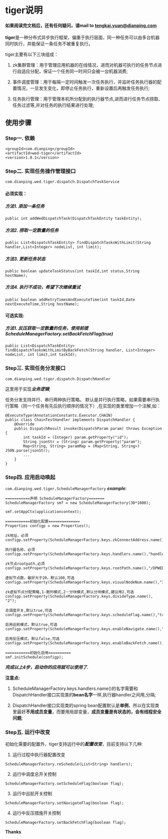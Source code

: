 # tiger说明

#### 如果阅读完文档后，还有任何疑问，请mail to tengkai.yuan@dianping.com

**tiger**是一种分布式异步执行框架，偏重于执行层面，同一种任务可以由多台机器同时执行，并能保证一条任务不被重复执行。

tiger主要有以下三块组成：

1. zk集群管理：用于管理应用机器的在线情况，进而对机器可执行的任务节点进行自适应分配，保证一个任务同一时间只会被一台机器消费;

2. 事件调度管理：用于每隔一定时间触发一次任务执行，并监听任务执行器的配置情况，一旦发生变化，即停止任务执行，重新设置后再触发任务执行;

3. 任务执行管理：用于管理本机所分配到的执行器节点,进而进行任务节点捞取、任务过滤等,并对任务的执行结果进行处理;

## 使用步骤
### Step一. 依赖

```
<groupId>com.dianping</groupId>
<artifactId>wed-tiger</artifactId>
<version>1.0.1</version>
```

### Step二. 实现任务操作管理接口

``com.dianping.wed.tiger.dispatch.DispatchTaskService``
#### 必须实现：
##### 方法1. 添加一条任务
```
public int addWedDispatchTask(DispatchTaskEntity taskEntity);
```
##### 方法2. 捞取一定数量的任务
```
public List<DispatchTaskEntity> findDispatchTasksWithLimit(String handler,List<Integer> nodeList, int limit);
```
##### 方法3. 更新任务状态
```
public boolean updateTaskStatus(int taskId,int status,String hostName);
```
##### 方法4. 执行不成功，希望下次继续重试
```
public boolean addRetryTimesAndExecuteTime(int taskId,Date nextExecuteTime,String hostName);
```

#### 可选实现:
##### 方法1. 反压获取一定数量的任务，使用前提ScheduleManagerFactory.setBackFetchFlag(true)
```
public List<DispatchTaskEntity> findDispatchTasksWithLimitByBackFetch(String handler, List<Integer> nodeList, int limit,int taskId);
```
### Step三. 实现任务分发接口
``com.dianping.wed.tiger.dispatch.DispatchHandler``

这里用于实现***业务逻辑***;

任务分发支持并行、串行两种执行策略。 默认是并行执行策略，如果需要串行执行策略（同一个任务有先后执行顺序的情况下）,在实现的类里增加一个注解,如：

```
@ExecuteType(AnnotationConstants.Executor.CHAIN)
public class ChainTestHandler implements DispatchHandler {
    @Override
    public DispatchResult invoke(DispatchParam param) throws Exception {
        int taskId = (Integer) param.getProperty("id");
        String jsonStr = (String) param.getProperty("param");
        Map<String, String> paramMap = (Map<String, String>) JSON.parse(jsonStr);
        ...
    }
}
```
### Step四. 应用启动唤起
``com.dianping.wed.tiger.ScheduleManagerFactory``
***example***:

```
===========声明 ScheduleManagerFactory=======
ScheduleManagerFactory smf = new ScheduleManagerFactory(30*1000);

smf.setAppCtx(applicationcontext);

===========初始化配置==============
Properties configp = new Properties();

zk地址，必须
configp.setProperty(ScheduleManagerFactory.keys.zkConnectAddress.name(),"127.0.0.1:2181,127.0.1.1:2181");

执行器名称，必须
configp.setProperty(ScheduleManagerFactory.keys.handlers.name(),"handler1,hander2,hangdler3");

zk节点rootpath,必须
configp.setProperty(ScheduleManagerFactory.keys.rootPath.name(),"/DPWED");

虚拟节点数，最好大于20，默认100,可选
configp.setProperty(ScheduleManagerFactory.keys.visualNodeNum.name(),"30");

zk虚拟节点分配策略,1-散列模式,2－分块模式,默认分块模式,建议用2,可选
configp.setProperty(ScheduleManagerFactory.keys.divideType.name(), "2");

总调度开关,默认true,可选
configp.setProperty(ScheduleManagerFactory.keys.scheduleFlag.name(),"true");

启用巡航模式，默认true,可选
configp.setProperty(ScheduleManagerFactory.keys.enableNavigate.name(),"true");

启用反压模式，默认false,可选
configp.setProperty(ScheduleManagerFactory.keys.enableBackFetch.name(),"false");

===========初始化启用==========
smf.initSchedule(configp);
```
***完成以上4步，启动你的应用就可以使用了.***

**注意点:**


1) ScheduleManagerFactory.keys.handlers.name()的名字需要和DispatchHandler接口实现类的**bean名字**一样,执行器handler之间用,分隔;

2) DispatchHandler接口实现类的spring bean配置默认是**单例**，所以在实现类里最好**不用成员变量**，而要用局部变量，**成员变量是有状态的，会有线程安全问题**;


### Step五. 运行中改变
  
  初始化需要的配置外，tiger支持运行中的***配置改变***，目前支持以下几种:
  
  1) 运行过程中执行器配置改变
  
  ``ScheduleManagerFactory.reSchedule(List<String> handlers);``
  
  2) 运行中调度总开关控制
  
  ``ScheduleManagerFactory.setScheduleFlag(boolean flag);``
  
  3) 运行中巡航开关控制
  
  ``ScheduleManagerFactory.setNavigateFlag(boolean flag);``
  
  4) 运行中反压措施开关控制
  
  ``ScheduleManagerFactory.setBackFetchFlag(boolean flag);``
  

**Thanks**

